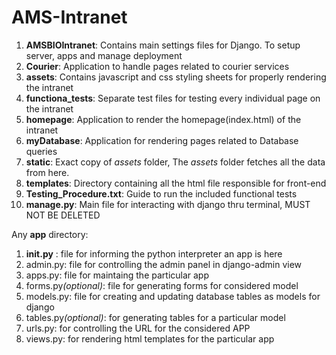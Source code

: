 # AMS-Intranet

1. <strong>AMSBIOIntranet</strong>: Contains main settings files for Django. To setup server, apps and manage deployment
2. <strong>Courier</strong>: Application to handle pages related to courier services
3. <strong>assets</strong>: Contains javascript and css styling sheets for properly rendering the intranet
4. <strong>functiona_tests</strong>: Separate test files for testing every individual page on the intranet
5. <strong>homepage</strong>: Application to render the homepage(index.html) of the intranet
6. <strong>myDatabase</strong>: Application for rendering pages related to Database queries
7. <strong>static</strong>: Exact copy of <i>assets</i> folder, The <i>assets</i> folder fetches all the data from here.
8. <strong>templates</strong>: Directory containing all the html file responsible for front-end
9. <strong>Testing_Procedure.txt</strong>: Guide to run the included functional tests
10. <strong>manage.py</strong>: Main file for interacting with django thru terminal, MUST NOT BE DELETED

Any <strong>app</strong> directory:
1. __init.py__ : file for informing the python interpreter an app is here
2. admin.py: file for controlling the admin panel in django-admin view
3. apps.py: file for maintaing the particular app
4. forms.py<i>(optional)</i>: file for generating forms for considered model
5. models.py: file for creating and updating database tables as models for django
6. tables.py<i>(optional)</i>: for generating tables for a particular model
7. urls.py: for controlling the URL for the considered APP
8. views.py: for rendering html templates for the particular app
